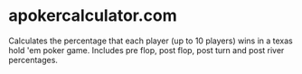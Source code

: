 # apokercalculator.com
Calculates the percentage that each player (up to 10 players) wins in a texas hold 'em poker game. Includes pre flop, post flop, post turn and post river percentages.
